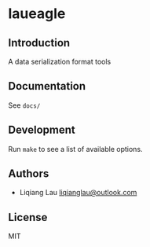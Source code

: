 laueagle
=============================

Introduction
------------

A data serialization format tools

Documentation
-------------

See `docs/`

Development
-----------

Run `make` to see a list of available options.

Authors
-------

* Liqiang Lau <liqianglau@outlook.com>

License
-------

MIT
